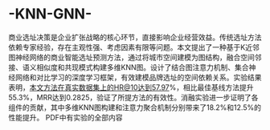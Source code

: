 # -KNN-GNN-
商业选址决策是企业扩张战略的核心环节，直接影响企业经营效益。传统选址方法依赖专家经验，存在主观性强、考虑因素有限等问题。本文提出了一种基于K近邻图神经网络的商业智能选址预测方法，通过将城市空间建模为图结构，融合空间邻接、语义相似度和共现模式构建多维KNN图。设计了结合图注意力机制、集合神经网络和对比学习的深度学习框架，有效建模品牌选址的空间依赖关系。实验结果表明，本文方法在真实数据集上的HR@10达到57.97\%，相比最佳基线方法提升55.3\%，MRR达到0.2825，验证了所提方法的有效性。消融实验进一步证明了各组件的贡献，其中多维KNN图构建和注意力聚合机制分别带来了18.2\%和12.5\%的性能提升。
PDF中有实验的全部内容
